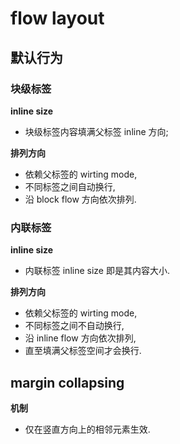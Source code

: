 # flow layout

## 默认行为

### 块级标签

**inline size**

- 块级标签内容填满父标签 inline 方向;

**排列方向**

- 依赖父标签的 wirting mode,
- 不同标签之间自动换行,
- 沿 block flow 方向依次排列.

### 内联标签

**inline size**

- 内联标签 inline size 即是其内容大小.

**排列方向**

- 依赖父标签的 wirting mode,
- 不同标签之间不自动换行,
- 沿 inline flow 方向依次排列,
- 直至填满父标签空间才会换行.

## margin collapsing

**机制**

- 仅在竖直方向上的相邻元素生效.
